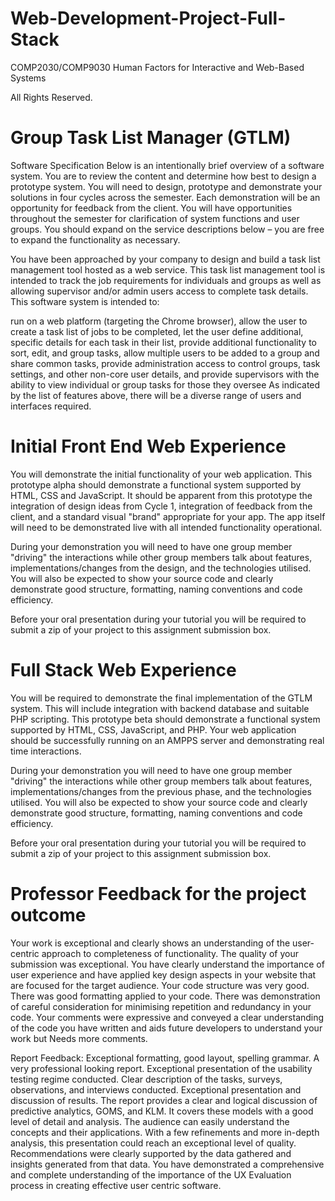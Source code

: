 # Web-Development-Project-Full-Stack
COMP2030/COMP9030 Human Factors for Interactive and Web-Based Systems

All Rights Reserved.

# Group Task List Manager (GTLM)
Software Specification
Below is an intentionally brief overview of a software system. You are to review the content and determine how best to design a prototype system. You will need to design, prototype and demonstrate your solutions in four cycles across the semester. Each demonstration will be an opportunity for feedback from the client. You will have opportunities throughout the semester for clarification of system functions and user groups. You should expand on the
service descriptions below – you are free to expand the functionality as necessary.

You have been approached by your company to design and build a task list management tool hosted as a web service. This task list management tool is intended to track the job requirements for individuals and groups as well as allowing supervisor and/or admin users access to complete task details. This software system is intended to:

run on a web platform (targeting the Chrome browser),
allow the user to create a task list of jobs to be completed,
let the user define additional, specific details for each task in their list,
provide additional functionality to sort, edit, and group tasks,
allow multiple users to be added to a group and share common tasks,
provide administration access to control groups, task settings, and other non-core user details, and
provide supervisors with the ability to view individual or group tasks for those they oversee
As indicated by the list of features above, there will be a diverse range of users and interfaces required.

# Initial Front End Web Experience
You will demonstrate the initial functionality of your web application. This prototype alpha should demonstrate a functional system supported by HTML, CSS and JavaScript. It should be apparent from this prototype the integration of design ideas from Cycle 1, integration of feedback from the client, and a standard visual "brand" appropriate for your app. The app itself will need to be demonstrated live with all intended functionality operational.

During your demonstration you will need to have one group member "driving" the interactions while other group members talk about features, implementations/changes from the design, and the technologies utilised. You will also be expected to show your source code and clearly demonstrate good structure, formatting, naming conventions and code efficiency.

Before your oral presentation during your tutorial you will be required to submit a zip of your project to this assignment submission box.

# Full Stack Web Experience
You will be required to demonstrate the final implementation of the GTLM system. This will include integration with backend database and suitable PHP scripting. This prototype beta should demonstrate a functional system supported by HTML, CSS, JavaScript, and PHP. Your web application should be successfully running on an AMPPS server and demonstrating real time interactions.

During your demonstration you will need to have one group member "driving" the interactions while other group members talk about features, implementations/changes from the previous phase, and the technologies utilised. You will also be expected to show your source code and clearly demonstrate good structure, formatting, naming conventions and code efficiency.

Before your oral presentation during your tutorial you will be required to submit a zip of your project to this assignment submission box.


# Professor Feedback for the project outcome

Your work is exceptional and clearly shows an understanding of the user-centric approach to completeness of functionality. The quality of your submission was exceptional. You have clearly understand the importance of user experience and have applied key design aspects in your website that are focused for the target audience. Your code structure was very good. There was good formatting applied to your code. There was demonstration of careful consideration for minimising repetition and redundancy in your code. Your comments were expressive and conveyed a clear understanding of the code you have written and aids future developers to understand your work but Needs more comments.

Report Feedback: Exceptional formatting, good layout, spelling grammar. A very professional looking report. Exceptional presentation of the usability testing regime conducted. Clear description of the tasks, surveys, observations, and interviews conducted. Exceptional presentation and discussion of results. The report provides a clear and logical discussion of predictive analytics, GOMS, and KLM. It covers these models with a good level of detail and analysis. The audience can easily understand the concepts and their applications. With a few refinements and more in-depth analysis, this presentation could reach an exceptional level of quality. Recommendations were clearly supported by the data gathered and insights generated from that data. You have demonstrated a comprehensive and complete understanding of the importance of the UX Evaluation process in creating effective user centric software.

